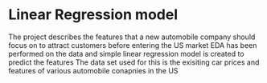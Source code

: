# Linear Regression model
The project describes the features that a new automobile company should focus on to attract customers before entering the US market
EDA has been performed on the data and simple linear regression model is created to predict the features
The data set used for this is the exisiting car prices and features of various automobile conapnies in the US
